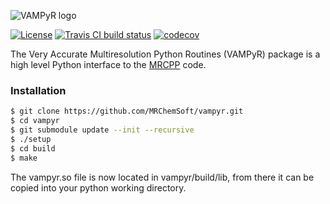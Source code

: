 ![VAMPyR logo](https://github.com/MRChemSoft/VAMPyR/raw/master/doc/gfx/logo.png)

[![License](https://img.shields.io/badge/license-%20LGPLv3-blue.svg)](../master/LICENSE)
[![Travis CI build status](https://travis-ci.org/MRChemSoft/vampyr.svg?branch=master)](https://travis-ci.org/MRChemSoft/vampyr)
[![codecov](https://codecov.io/gh/MRChemSoft/vampyr/branch/master/graph/badge.svg)](https://codecov.io/gh/MRChemSoft/vampyr)

The Very Accurate Multiresolution Python Routines (VAMPyR) package is a high
level Python interface to the [MRCPP](https://github.com/MRChemSoft/mrcpp) code.

### Installation

```sh
$ git clone https://github.com/MRChemSoft/vampyr.git
$ cd vampyr
$ git submodule update --init --recursive
$ ./setup
$ cd build
$ make
```

The vampyr.so file is now located in vampyr/build/lib, from there it can 
be copied into your python working directory.
